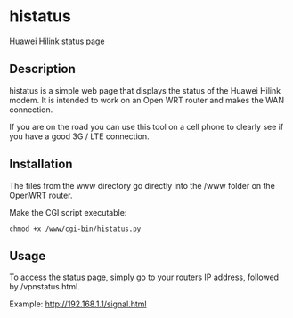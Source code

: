 # histatus
Huawei Hilink status page

## Description

histatus is a simple web page that displays the status of the Huawei Hilink modem. 
It is intended to work on an Open WRT router and makes the WAN connection. 

If you are on the road you can use this tool on a cell phone to clearly see if you have a good 3G / LTE connection.


## Installation

The files from the www directory go directly into the /www folder on the OpenWRT router.

Make the CGI script executable:
```
chmod +x /www/cgi-bin/histatus.py
```

## Usage

To access the status page, simply go to your routers IP address, followed by /vpnstatus.html.

Example:
http://192.168.1.1/signal.html
